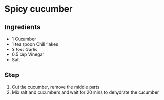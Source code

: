 # Spicy cucumber

## Ingredients

- 1 Cucumber
- 1 tea spoon Chili flakes
- 3 toes Garlic
- 0.5 cup Vinegar
- Salt

## Step

1. Cut the cucumber, remove the middle parts
1. Mix salt and cucumbers and wait for 20 mins to dehydrate the cucumber
